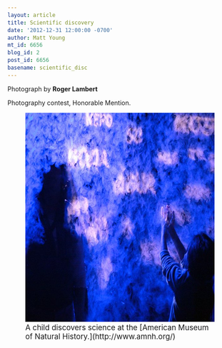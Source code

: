 ```yaml
---
layout: article
title: Scientific discovery
date: '2012-12-31 12:00:00 -0700'
author: Matt Young
mt_id: 6656
blog_id: 2
post_id: 6656
basename: scientific_disc
---
```

Photograph by **Roger Lambert**

Photography contest, Honorable Mention.

<figure>
<img src="/uploads/2012/Lambert.%20A%20child%20discovers%20science%20at%20Museum%20of%20Natural%20History%20600%20pixels.jpg" alt="Lambert. A child discovers science at Museum of Natural History 600 pixels.jpg" width="600" height="469" />
<figcaption markdown="span">
<big>A child discovers science at the [American Museum of Natural History.](http://www.amnh.org/)</big>

</figcaption>
</figure>
